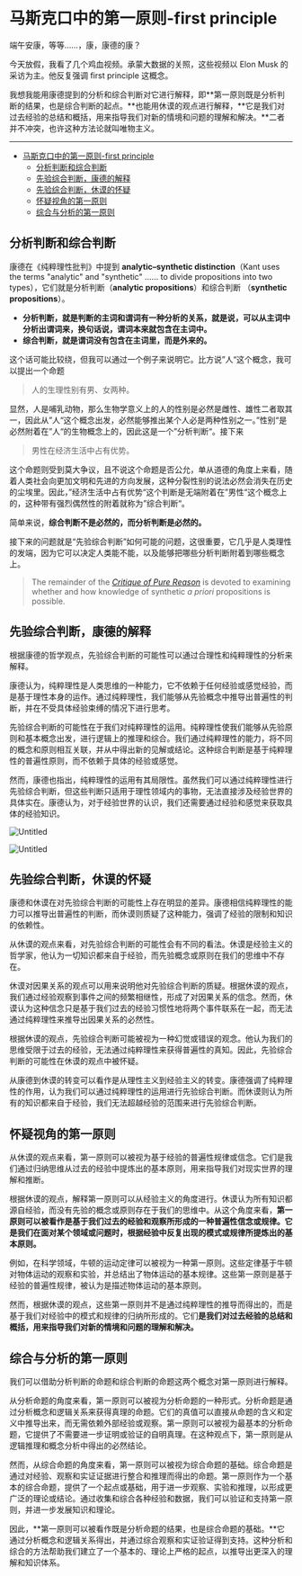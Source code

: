 # 马斯克口中的第一原则-first principle

端午安康，等等……，康，康德的康？

今天放假，我看了几个鸡血视频。承蒙大数据的关照，这些视频以 Elon Musk 的采访为主。他反复强调 first principle 这概念。

我想我能用康德提到的分析和综合判断对它进行解释，即**第一原则既是分析判断的结果，也是综合判断的起点。**也能用休谟的观点进行解释，**它是我们对过去经验的总结和概括，用来指导我们对新的情境和问题的理解和解决。**二者并不冲突，也许这种方法论就叫唯物主义。

---
- [马斯克口中的第一原则-first principle](#马斯克口中的第一原则-first-principle)
  - [分析判断和综合判断](#分析判断和综合判断)
  - [先验综合判断，康德的解释](#先验综合判断康德的解释)
  - [先验综合判断，休谟的怀疑](#先验综合判断休谟的怀疑)
  - [怀疑视角的第一原则](#怀疑视角的第一原则)
  - [综合与分析的第一原则](#综合与分析的第一原则)


## 分析判断和综合判断

康德在《纯粹理性批判》中提到 **analytic–synthetic distinction**（Kant uses the terms "analytic" and "synthetic" …… to divide propositions into two types），它们就是分析判断（**analytic propositions**）和综合判断 （**synthetic propositions**）。

- **分析判断，就是判断的主词和谓词有一种分析的关系，就是说，可以从主词中分析出谓词来，换句话说，谓词本来就包含在主词中。**
- **综合判断，就是谓词没有包含在主词里，而是外来的。**

这个话可能比较绕，但我可以通过一个例子来说明它。比方说”人“这个概念，我可以提出一个命题

> 人的生理性别有男、女两种。

显然，人是哺乳动物，那么生物学意义上的人的性别是必然是雌性、雄性二者取其一，因此从”人“这个概念出发，必然能够推出某个人必是两种性别之一。”性别“是必然附着在”人“的生物概念上的，因此这是一个”分析判断“。接下来

> 男性在经济生活中占有优势。

这个命题则受到莫大争议，且不说这个命题是否公允，单从道德的角度上来看，随着人类社会向更加文明和先进的方向发展，这种分裂性别的说法必然会消失在历史的尘埃里。因此，”经济生活中占有优势“这个判断是无端附着在”男性“这个概念上的，这种带有强烈偶然性的附着就称为”综合判断“。

简单来说，**综合判断不是必然的，而分析判断是必然的。**

接下来的问题就是“先验综合判断”如何可能的问题，这很重要，它几乎是人类理性的发端，因为它可以决定人类能不能，以及能够把哪些分析判断附着到哪些概念上。

> The remainder of the *[Critique of Pure Reason](https://en.wikipedia.org/wiki/Critique_of_Pure_Reason)* is devoted to examining whether and how knowledge of synthetic *a priori* propositions is possible.

## 先验综合判断，康德的解释

根据康德的哲学观点，先验综合判断的可能性可以通过合理性和纯粹理性的分析来解释。

康德认为，纯粹理性是人类思维的一种能力，它不依赖于任何经验或感觉经验，而是基于理性本身的运作。通过纯粹理性，我们能够从先验概念中推导出普遍性的判断，并在不受具体经验束缚的情况下进行思考。

先验综合判断的可能性在于我们对纯粹理性的运用。纯粹理性使我们能够从先验原则和基本概念出发，进行逻辑上的推理和综合。我们通过纯粹理性的能力，将不同的概念和原则相互关联，并从中得出新的见解或结论。这种综合判断是基于纯粹理性的普遍性原则，而不依赖于具体的经验或感觉。

然而，康德也指出，纯粹理性的运用有其局限性。虽然我们可以通过纯粹理性进行先验综合判断，但这些判断只适用于理性领域内的事物，无法直接涉及经验世界的具体实在。康德认为，对于经验世界的认识，我们还需要通过经验和感觉来获取具体的经验知识。

![Untitled](%E9%A9%AC%E6%96%AF%E5%85%8B%E5%8F%A3%E4%B8%AD%E7%9A%84%E7%AC%AC%E4%B8%80%E5%8E%9F%E5%88%99-first%20principle%20927a7f16bd4e44eb837c337bcb248969/Untitled.png)

![Untitled](%E9%A9%AC%E6%96%AF%E5%85%8B%E5%8F%A3%E4%B8%AD%E7%9A%84%E7%AC%AC%E4%B8%80%E5%8E%9F%E5%88%99-first%20principle%20927a7f16bd4e44eb837c337bcb248969/Untitled%201.png)

## 先验综合判断，休谟的怀疑

康德和休谟在对先验综合判断的可能性上存在明显的差异。康德相信纯粹理性的能力可以推导出普遍性的判断，而休谟则质疑了这种能力，强调了经验的限制和知识的依赖性。

从休谟的观点来看，对先验综合判断的可能性会有不同的看法。休谟是经验主义的哲学家，他认为一切知识都来自于经验，而先验概念或原则在我们的思维中不存在。

休谟对因果关系的观点可以用来说明他对先验综合判断的质疑。根据休谟的观点，我们通过经验观察到事件之间的频繁相继性，形成了对因果关系的信念。然而，休谟认为这种信念只是基于我们过去的经验习惯性地将两个事件联系在一起，而无法通过纯粹理性来推导出因果关系的必然性。

根据休谟的观点，先验综合判断可能被视为一种幻觉或错误的观念。他认为我们的思维受限于过去的经验，无法通过纯粹理性来获得普遍性的真知。因此，先验综合判断的可能性在休谟的观点中被怀疑。

从康德到休谟的转变可以看作是从理性主义到经验主义的转变。康德强调了纯粹理性的作用，认为我们可以通过纯粹理性的运用进行先验综合判断。而休谟则认为所有的知识都来自于经验，我们无法超越经验的范围来进行先验综合判断。

## 怀疑视角的第一原则

从休谟的观点来看，第一原则可以被视为基于经验的普遍性规律或信念。它们是我们通过归纳思维从过去的经验中提炼出的基本原则，用来指导我们对现实世界的理解和推断。

根据休谟的观点，解释第一原则可以从经验主义的角度进行。休谟认为所有知识都源自经验，而没有先验的概念或原则存在于我们的思维中。从这个角度来看，**第一原则可以被看作是基于我们过去的经验和观察所形成的一种普遍性信念或规律。它是我们在面对某个领域或问题时，根据经验中反复出现的模式或规律所提炼出的基本原则。**

例如，在科学领域，牛顿的运动定律可以被视为一种第一原则。这些定律基于牛顿对物体运动的观察和实验，并总结出了物体运动的基本规律。这些第一原则是基于经验的普遍性规律，被认为是描述物体运动的基本原则。

然而，根据休谟的观点，这些第一原则并不是通过纯粹理性的推导而得出的，而是基于我们对经验中的模式和规律的归纳所形成的。它们**是我们对过去经验的总结和概括，用来指导我们对新的情境和问题的理解和解决。**

## 综合与分析的第一原则

我们可以借助分析判断的命题和综合判断的命题这两个概念对第一原则进行解释。

从分析命题的角度来看，第一原则可以被视为分析命题的一种形式。分析命题是通过分析概念和逻辑关系来获得真理的命题。它们的真值可以直接从命题的含义和定义中推导出来，而无需依赖外部经验或观察。第一原则可以被视为最基本的分析命题，它提供了不需要进一步证明或验证的自明真理。在这种观点下，第一原则是从逻辑推理和概念分析中得出的必然结论。

然而，从综合命题的角度来看，第一原则可以被视为综合命题的基础。综合命题是通过对经验、观察和实证证据进行整合和推理而得出的命题。第一原则作为一个基本的综合命题，提供了一个起点或基础，用于进一步观察、实验和推理，以形成更广泛的理论或结论。通过收集和综合各种经验和数据，我们可以验证和支持第一原则，并进一步发展知识和理论。

因此，**第一原则可以被看作既是分析命题的结果，也是综合命题的基础。**它通过分析概念和逻辑关系得出，并通过综合观察和实证验证得到支持。这种分析和综合的方法帮助我们建立了一个基本的、理论上严格的起点，以推导出更深入的理解和知识体系。